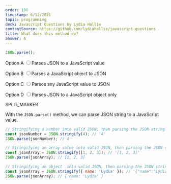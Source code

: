```yaml
---
order: 108
timestamp: 6/12/2021
topic: programming
deck: Javascript Questions by Lydia Hallie
contentSource: https://github.com/lydiahallie/javascript-questions
title: What does this method do?
answer: A
---
```


  

```javascript
JSON.parse();
```


<label for="option-A">Option A</label>
<input type="radio" name="answer-option" id="option-A" value="A">Parses JSON to a JavaScript value</input>
    

<label for="option-B">Option B</label>
<input type="radio" name="answer-option" id="option-B" value="B">Parses a JavaScript object to JSON</input>
    

<label for="option-C">Option C</label>
<input type="radio" name="answer-option" id="option-C" value="C">Parses any JavaScript value to JSON</input>
    

<label for="option-D">Option D</label>
<input type="radio" name="answer-option" id="option-D" value="D">Parses JSON to a JavaScript object only</input>
    




SPLIT_MARKER

With the `JSON.parse()` method, we can parse JSON string to a JavaScript value.

```javascript
// Stringifying a number into valid JSON, then parsing the JSON string to a JavaScript value:
const jsonNumber = JSON.stringify(4); // '4'
JSON.parse(jsonNumber); // 4

// Stringifying an array value into valid JSON, then parsing the JSON string to a JavaScript value:
const jsonArray = JSON.stringify([1, 2, 3]); // '[1, 2, 3]'
JSON.parse(jsonArray); // [1, 2, 3]

// Stringifying an object  into valid JSON, then parsing the JSON string to a JavaScript value:
const jsonArray = JSON.stringify({ name: 'Lydia' }); // '{"name":"Lydia"}'
JSON.parse(jsonArray); // { name: 'Lydia' }
```



